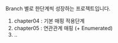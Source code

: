  Branch 별로 한단계씩 성장하는 프로젝트입니다.

1. chapter04 : 기본 매핑 적용단계
2. chapter05 : 연관관계 매핑 (+ Enumerated)
3. ..
 
